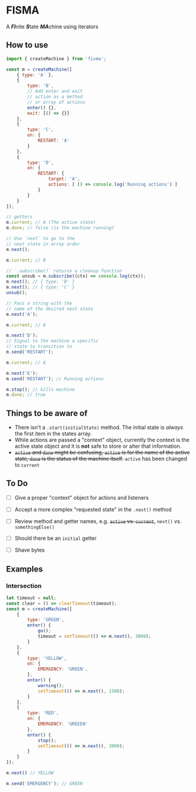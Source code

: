 # FISMA

A ***FI***nite ***S***tate ***MA***chine using iterators

## How to use

```js
import { createMachine } from 'fisma';

const m = createMachine([
    { type: 'A' },
    {
        type: 'B',
        // Add enter and exit 
        // action as a method
        // or array of actions
        enter() {},
        exit: [() => {}]
    },
    {
        type: 'C',
        on: {
            RESTART: 'A'
        }
    },
    {
        type: 'D',
        on: {
            RESTART: {
                target: 'A',
                actions: [ () => console.log('Running actions') ]
            }
        }
    }
]);

// getters
m.current; // A (The active state)
m.done; // false (is the machine running)

// Use `next` to go to the
// next state in array order
m.next();

m.current; // B

// `.subscribe()` returns a cleanup function
const unsub = m.subscribe((ctx) => console.log(ctx));
m.next(); // { type: 'B' }
m.next(); // { type: 'C' }
unsub();

// Pass a string with the
// name of the desired next state
m.next('A');

m.current; // A

m.next('D');
// Signal to the machine a specific
// state to transition to
m.send('RESTART');

m.current; // A

m.next('E');
m.send('RESTART'); // Running actions

m.stop(); // kills machine
m.done; // true
```

## Things to be aware of

- There isn't a `.start(initialState)` method. The initial state is _always_ the first item in the states array.
- While actions are passed a "context" object, currently the context is the active state object and it is **not** safe to store or alter that information.
- ~~`active` and `done` might be confusing, `active` is for the name of the active state, `done` is the status of the machine itself.~~ `active` has been changed to `current`

## To Do
- [ ] Give a proper "context" object for actions and listeners
- [ ] Accept a more complex "requested state" in the `.next()` method
- [ ] Review method and getter names, e.g. ~~`active` vs. `current`~~, `next()` vs. `somethingElse()`
- [ ] Should there be an `initial` getter
- [ ] Shave bytes


## Examples

### Intersection

```js
let timeout = null;
const clear = () => clearTimeout(timeout);
const m = createMachine([
    {
        type: 'GREEN',
        enter() {
            go();
            timeout = setTimeout(() => m.next(), 3000);
        }
    },
    {
        type: 'YELLOW',
        on: {
            EMERGENCY: 'GREEN',
        },
        enter() {
            warning();
            setTimeout(() => m.next(), 1500);
        }
    },
    {
        type: 'RED',
        on: {
            EMERGENCY: 'GREEEN'
        },
        enter() {
            stop();
            setTimeout(() => m.next(), 3000);
        }
    }
]);

m.next() // YELLOW

m.send('EMERGENCY'); // GREEN
```
